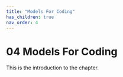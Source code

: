 ```yaml
---
title: "Models For Coding"
has_children: true
nav_order: 4
---
```


# 04 Models For Coding
This is the introduction to the chapter.
